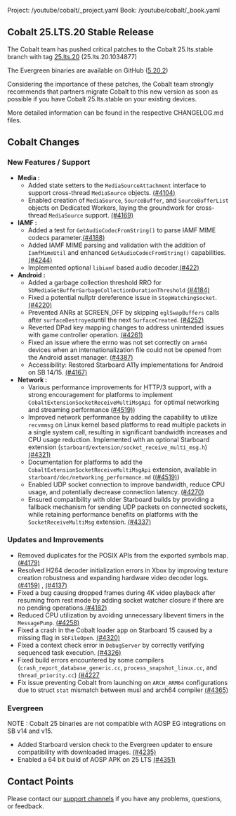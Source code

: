 Project: /youtube/cobalt/_project.yaml
Book: /youtube/cobalt/_book.yaml

## Cobalt 25.LTS.20 Stable Release

The Cobalt team has pushed critical patches to the Cobalt 25.lts.stable branch
with tag [25.lts.20](https://github.com/youtube/cobalt/tree/25.lts.20)
(25.lts.20.1034877)

The Evergreen binaries are available on GitHub
([5.20.2](https://github.com/youtube/cobalt/releases/tag/25.lts.20))

Considering the importance of these patches, the Cobalt team strongly recommends
that partners migrate Cobalt to this new version as soon as possible if you have
Cobalt 25.lts.stable on your existing devices.

More detailed information can be found in the respective CHANGELOG.md files.

## Cobalt Changes

### New Features / Support

*   **Media :**
    *   Added state setters to the `MediaSourceAttachment` interface to support
        cross-thread `MediaSource` objects.
        [(#4104)](https://github.com/youtube/cobalt/pull/4104)
    *   Enabled creation of `MediaSource`, `SourceBuffer`, and
        `SourceBufferList` objects on Dedicated Workers, laying the groundwork
        for cross-thread `MediaSource` support.
        [(#4169)](https://github.com/youtube/cobalt/pull/4169)
*   **IAMF :**
    *   Added a test for `GetAudioCodecFromString()` to parse IAMF MIME codecs
        parameter.[(#4188)](https://github.com/youtube/cobalt/pull/4188)
    *   Added IAMF MIME parsing and validation with the addition of
        `IamfMimeUtil` and enhanced `GetAudioCodecFromString()` capabilities.
        [(#4244)](https://github.com/youtube/cobalt/pull/4244)
    *   Implemented optional `libiamf` based audio
        decoder.[(#422)](https://github.com/youtube/cobalt/pull/4221)
*   **Android :**
    *   Added a garbage collection threshold RRO for
        `SbMediaGetBufferGarbageCollectionDurationThreshold`
        [(#4184)](https://github.com/youtube/cobalt/pull/4184)
    *   Fixed a potential nullptr dereference issue in `StopWatchingSocket`.
        [(#4220)](https://github.com/youtube/cobalt/pull/4220)
    *   Prevented ANRs at SCREEN_OFF by skipping `eglSwapBuffers` calls after
        `surfaceDestroyed`until the next `SurfaceCreated`.
        [(#4252)](https://github.com/youtube/cobalt/pull/4252)
    *   Reverted DPad key mapping changes to address unintended issues with game
        controller operation.
        [(#4261)](https://github.com/youtube/cobalt/pull/4261)
    *   Fixed an issue where the errno was not set correctly on `arm64` devices
        when an internationalization file could not be opened from the Android
        asset manager. [(#4387)](https://github.com/youtube/cobalt/pull/4387)
    *   Accessibility: Restored Starboard A11y implementations for Android on SB
        14/15. [(#4167)](https://github.com/youtube/cobalt/pull/4167)
*   **Network :**
    *   Various performance improvements for HTTP/3 support, with a strong
        encouragement for platforms to implement
        `CobaltExtensionSocketReceiveMultiMsgApi `for optimal networking and
        streaming performance
        ([#4519)](https://github.com/youtube/cobalt/pull/4519))
    *   Improved network performance by adding the capability to utilize
        `recvmmsg` on Linux kernel based platforms to read multiple packets in a
        single system call, resulting in significant bandwidth increases and CPU
        usage reduction. Implemented with an optional Starboard extension
        (`starboard/extension/socket_receive_multi_msg.h`)
        [(#4321)](https://github.com/youtube/cobalt/pull/4321)
    *   Documentation for platforms to add the
        `CobaltExtensionSocketReceiveMultiMsgApi` extension, available in
        `starboard/doc/networking_performance.md`
        ([(#4519)](https://github.com/youtube/cobalt/pull/4519))
    *   Enabled UDP socket connection to improve bandwidth, reduce CPU usage,
        and potentially decrease connection latency.
        [(#4270)](https://github.com/youtube/cobalt/pull/4270)
    *   Ensured compatibility with older Starboard builds by providing a
        fallback mechanism for sending UDP packets on connected sockets, while
        retaining performance benefits on platforms with the
        `SocketReceiveMultiMsg` extension.
        [(#4337)](https://github.com/youtube/cobalt/pull/4337)

### Updates and Improvements

*   Removed duplicates for the POSIX APIs from the exported symbols map.
    [(#4179)](https://github.com/youtube/cobalt/pull/4179)
*   Resolved H264 decoder initialization errors in Xbox by improving texture
    creation robustness and expanding hardware video decoder logs.
    [(#4159)](https://github.com/youtube/cobalt/pull/4159) ,
    [(#4137)](https://github.com/youtube/cobalt/pull/4137)
*   Fixed a bug causing dropped frames during 4K video playback after resuming
    from rest mode by adding socket watcher closure if there are no pending
    operations.[(#4182)](https://github.com/youtube/cobalt/pull/4182)
*   Reduced CPU utilization by avoiding unnecessary libevent timers in the
    `MessagePump`. [(#4258)](https://github.com/youtube/cobalt/pull/4258)
*   Fixed a crash in the Cobalt loader app on Starboard 15 caused by a missing
    flag in `SbFileOpen`. [(#4320)](https://github.com/youtube/cobalt/pull/4320)
*   Fixed a context check error in `DebugServer` by correctly verifying
    sequenced task execution.
    [(#4326)](https://github.com/youtube/cobalt/pull/4326)
*   Fixed build errors encountered by some compilers
    (`crash_report_database_generic.cc`, `process_snapshot_linux.cc`, and
    `thread_priority.cc`) [(#4227](https://github.com/youtube/cobalt/pull/4227)
*   Fix issue preventing Cobalt from launching on `ARCH_ARM64` configurations
    due to struct `stat` mismatch between musl and arch64 compiler
    [(#4365)](https://github.com/youtube/cobalt/pull/4365)

### Evergreen

NOTE : Cobalt 25 binaries are not compatible with AOSP EG integrations on SB
       v14 and v15.

*   Added Starboard version check to the Evergreen updater to ensure
    compatibility with downloaded images.
    [(#4235)](https://github.com/youtube/cobalt/pull/4235)
*   Enabled a 64 bit build of AOSP APK on 25 LTS
    [(#4351)](https://github.com/youtube/cobalt/pull/4351)

## Contact Points

Please contact our [support channels](https://cobalt.dev/communication.html) if
you have any problems, questions, or feedback.
